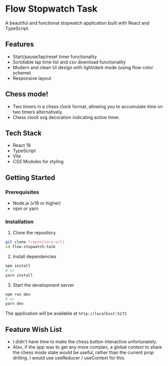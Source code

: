 # Flow Stopwatch Task

A beautiful and functional stopwatch application built with React and TypeScript.

## Features

- Start/pause/lap/reset timer functionality
- Scrollable lap time list and csv download functionality
- Modern and clean UI design with light/dark mode (using flow color scheme)
- Responsive layout

## Chess mode!

- Two timers in a chess clock format, allowing you to accumulate time on two timers alternatively.
- Chess clock svg decoration indicating active timer.

## Tech Stack

- React 18
- TypeScript
- Vite
- CSS Modules for styling

## Getting Started

### Prerequisites

- Node.js (v18 or higher)
- npm or yarn

### Installation

1. Clone the repository

```bash
git clone [repository-url]
cd flow-stopwatch-task
```

2. Install dependencies

```bash
npm install
# or
yarn install
```

3. Start the development server

```bash
npm run dev
# or
yarn dev
```

The application will be available at `http://localhost:5173`

## Feature Wish List

- I didn't have time to make the chess button interactive unfortunately.
- Also, if the app was to get any more complex, a global context to share the chess mode state would be useful, rather than the current prop drilling. I would use useReducer / useContext for this.
